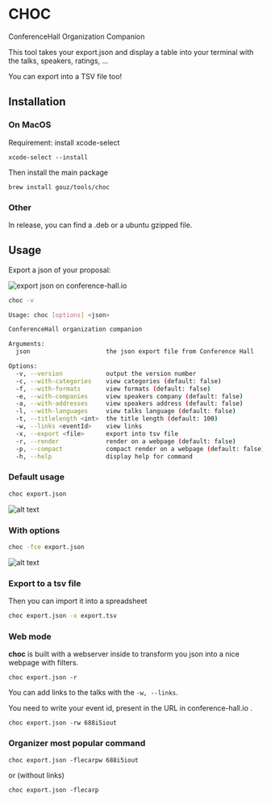 # CHOC

ConferenceHall Organization Companion

This tool takes your export.json and display a table into your terminal with the talks, speakers, ratings, ...

You can export into a TSV file too!

## Installation

### On MacOS

Requirement: install xcode-select

```
xcode-select --install
```

Then install the main package

```
brew install gouz/tools/choc
```

### Other

In release, you can find a .deb or a ubuntu gzipped file.

## Usage

Export a json of your proposal:

![export json on conference-hall.io](assets/export-json.png)

```sh
choc -v

Usage: choc [options] <json>

ConferenceHall organization companion

Arguments:
  json                     the json export file from Conference Hall

Options:
  -v, --version            output the version number
  -c, --with-categories    view categories (default: false)
  -f, --with-formats       view formats (default: false)
  -e, --with-companies     view speakers company (default: false)
  -a, --with-addresses     view speakers address (default: false)
  -l, --with-languages     view talks language (default: false)
  -t, --titlelength <int>  the title length (default: 100)
  -w, --links <eventId>    view links
  -x, --export <file>      export into tsv file
  -r, --render             render on a webpage (default: false)
  -p, --compact            compact render on a webpage (default: false)
  -h, --help               display help for command
```

### Default usage

```sh
choc export.json
```

![alt text](assets/default.png)

### With options

```sh
choc -fce export.json
```

![alt text](assets/options.png)

### Export to a tsv file

Then you can import it into a spreadsheet

```sh
choc export.json -x export.tsv
```

### Web mode

**choc** is built with a webserver inside to transform you json into a nice webpage with filters.

```
choc export.json -r
```

You can add links to the talks with the `-w, --links`.

You need to write your event id, present in the URL in conference-hall.io .

```
choc export.json -rw 688i5iout
```

### Organizer most popular command

```
choc export.json -flecarpw 688i5iout
```

or (without links)

```
choc export.json -flecarp
```
